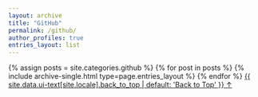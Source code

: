 ```yaml
---
layout: archive
title: "GitHub"
permalink: /github/
author_profiles: true
entries_layout: list
---
```


{% assign posts = site.categories.github %}
{% for post in posts %} 
  {% include archive-single.html type=page.entries_layout %} 
{% endfor %}
<a href="#page-title" class="back-to-top">{{ site.data.ui-text[site.locale].back_to_top | default: 'Back to Top' }} &uarr;</a>